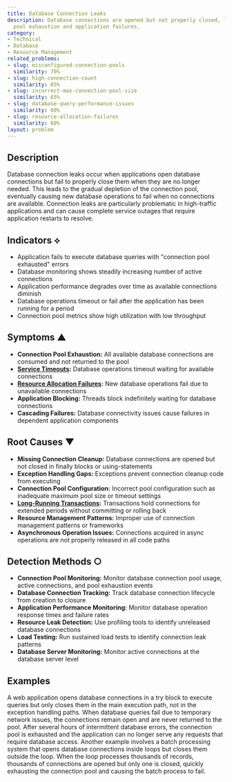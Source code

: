 ```yaml
---
title: Database Connection Leaks
description: Database connections are opened but not properly closed, leading to connection
  pool exhaustion and application failures.
category:
- Technical
- Database
- Resource Management
related_problems:
- slug: misconfigured-connection-pools
  similarity: 70%
- slug: high-connection-count
  similarity: 65%
- slug: incorrect-max-connection-pool-size
  similarity: 65%
- slug: database-query-performance-issues
  similarity: 60%
- slug: resource-allocation-failures
  similarity: 60%
layout: problem
---
```


## Description

Database connection leaks occur when applications open database connections but fail to properly close them when they are no longer needed. This leads to the gradual depletion of the connection pool, eventually causing new database operations to fail when no connections are available. Connection leaks are particularly problematic in high-traffic applications and can cause complete service outages that require application restarts to resolve.

## Indicators ⟡

- Application fails to execute database queries with "connection pool exhausted" errors
- Database monitoring shows steadily increasing number of active connections
- Application performance degrades over time as available connections diminish
- Database operations timeout or fail after the application has been running for a period
- Connection pool metrics show high utilization with low throughput

## Symptoms ▲

- **Connection Pool Exhaustion:** All available database connections are consumed and not returned to the pool
- **[Service Timeouts](service-timeouts.md):** Database operations timeout waiting for available connections
- **[Resource Allocation Failures](resource-allocation-failures.md):** New database operations fail due to unavailable connections
- **Application Blocking:** Threads block indefinitely waiting for database connections
- **Cascading Failures:** Database connectivity issues cause failures in dependent application components

## Root Causes ▼

- **Missing Connection Cleanup:** Database connections are opened but not closed in finally blocks or using-statements
- **Exception Handling Gaps:** Exceptions prevent connection cleanup code from executing
- **Connection Pool Configuration:** Incorrect pool configuration such as inadequate maximum pool size or timeout settings
- **[Long-Running Transactions](long-running-transactions.md):** Transactions hold connections for extended periods without committing or rolling back
- **Resource Management Patterns:** Improper use of connection management patterns or frameworks
- **Asynchronous Operation Issues:** Connections acquired in async operations are not properly released in all code paths

## Detection Methods ○

- **Connection Pool Monitoring:** Monitor database connection pool usage, active connections, and pool exhaustion events
- **Database Connection Tracking:** Track database connection lifecycle from creation to closure
- **Application Performance Monitoring:** Monitor database operation response times and failure rates
- **Resource Leak Detection:** Use profiling tools to identify unreleased database connections
- **Load Testing:** Run sustained load tests to identify connection leak patterns
- **Database Server Monitoring:** Monitor active connections at the database server level

## Examples

A web application opens database connections in a try block to execute queries but only closes them in the main execution path, not in the exception handling paths. When database queries fail due to temporary network issues, the connections remain open and are never returned to the pool. After several hours of intermittent database errors, the connection pool is exhausted and the application can no longer serve any requests that require database access. Another example involves a batch processing system that opens database connections inside loops but closes them outside the loop. When the loop processes thousands of records, thousands of connections are opened but only one is closed, quickly exhausting the connection pool and causing the batch process to fail.